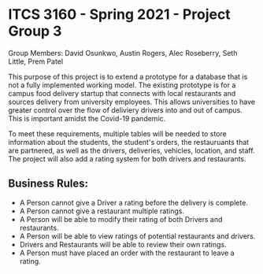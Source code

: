 # ITCS 3160 - Spring 2021 - Project Group 3

Group Members: David Osunkwo, Austin Rogers, Alec Roseberry, Seth Little, Prem Patel

This purpose of this project is to extend a prototype for a database that is not a fully implemented working model. The existing prototype is for a campus food delivery startup that connects with local restaurants and sources delivery from university employees. This allows universities to have greater control over the flow of deliviery drivers into and out of campus. This is important amidst the Covid-19 pandemic. 

To meet these requirements, multiple tables will be needed to store information about the students, the student's orders, the restauruants that are partnered, as well as the drivers, deliveries, vehicles, location, and staff. The project will also add a rating system for both drivers and restaurants.

## Business Rules:
* A Person cannot give a Driver a rating before the delivery is complete.
* A Person cannot give a restaurant multiple ratings.
* A Person will be able to modify their rating of both Drivers and restaurants.
* A Person will be able to view ratings of potential restaurants and drivers.
* Drivers and Restaurants will be able to review their own ratings.
* A Person must have placed an order with the restaurant to leave a rating.
